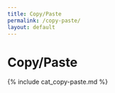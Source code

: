 ```yaml
---
title: Copy/Paste
permalink: /copy-paste/
layout: default
---
```


# Copy/Paste

{% include cat_copy-paste.md %}
